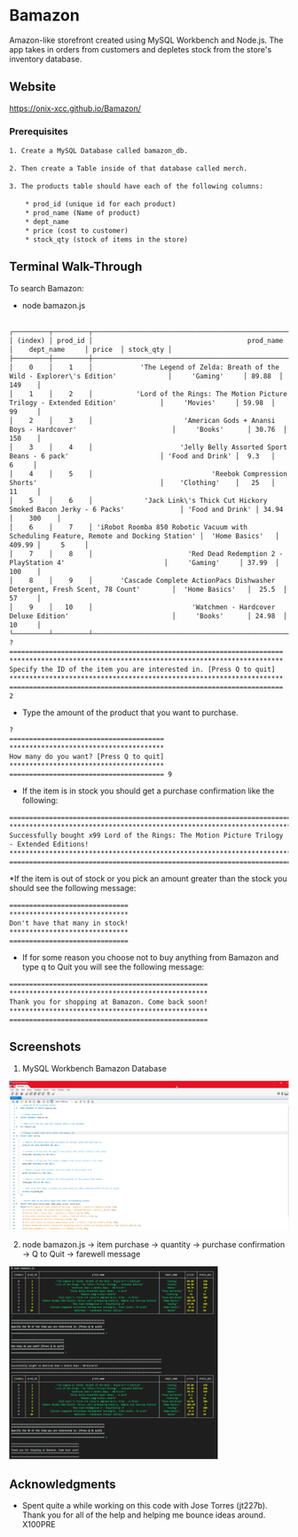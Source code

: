 # Bamazon
Amazon-like storefront created  using MySQL Workbench and Node.js. The app takes in orders from customers and depletes stock from the store's inventory database.


## Website
https://onix-xcc.github.io/Bamazon/

### Prerequisites 

```
1. Create a MySQL Database called bamazon_db.

2. Then create a Table inside of that database called merch.

3. The products table should have each of the following columns:

    * prod_id (unique id for each product)
    * prod_name (Name of product)
    * dept_name
    * price (cost to customer)
    * stock_qty (stock of items in the store)

```

## Terminal Walk-Through

To search Bamazon:

* node bamazon.js

```

┌─────────┬─────────┬────────────────────────────────────────────────────────────────────────────────────────┬──────────────────┬────────┬───────────┐
│ (index) │ prod_id │                                       prod_name                                        │    dept_name     │ price  │ stock_qty │
├─────────┼─────────┼────────────────────────────────────────────────────────────────────────────────────────┼──────────────────┼────────┼───────────┤
│    0    │    1    │            'The Legend of Zelda: Breath of the Wild - Explorer\'s Edition'             │     'Gaming'     │ 89.88  │    149    │
│    1    │    2    │           'Lord of the Rings: The Motion Picture Trilogy - Extended Edition'           │     'Movies'     │ 59.98  │    99     │
│    2    │    3    │                       'American Gods + Anansi Boys - Hardcover'                        │     'Books'      │ 30.76  │    150    │
│    3    │    4    │                      'Jelly Belly Assorted Sport Beans - 6 pack'                       │ 'Food and Drink' │  9.3   │     6     │
│    4    │    5    │                              'Reebok Compression Shorts'                               │    'Clothing'    │   25   │    11     │
│    5    │    6    │             'Jack Link\'s Thick Cut Hickory Smoked Bacon Jerky - 6 Packs'              │ 'Food and Drink' │ 34.94  │    300    │
│    6    │    7    │ 'iRobot Roomba 850 Robotic Vacuum with Scheduling Feature, Remote and Docking Station' │  'Home Basics'   │ 409.99 │     5     │
│    7    │    8    │                        'Red Dead Redemption 2 - PlayStation 4'                         │     'Gaming'     │ 37.99  │    100    │
│    8    │    9    │       'Cascade Complete ActionPacs Dishwasher Detergent, Fresh Scent, 78 Count'        │  'Home Basics'   │  25.5  │    57     │
│    9    │   10    │                         'Watchmen - Hardcover Deluxe Edition'                          │     'Books'      │ 24.98  │    10     │
└─────────┴─────────┴────────────────────────────────────────────────────────────────────────────────────────┴──────────────────┴────────┴───────────┘
?
=====================================================================
*********************************************************************
Specify the ID of the item you are interested in. [Press Q to quit]
*********************************************************************
===================================================================== 2

```
* Type the amount of the product that you want to purchase.

```
?
=======================================
***************************************
How many do you want? [Press Q to quit]
***************************************
======================================= 9
```
* If the item is in stock you should get a purchase confirmation like the following:

```
===============================================================================================================
***************************************************************************************************************
Successfully bought x99 Lord of the Rings: The Motion Picture Trilogy - Extended Editions!
***************************************************************************************************************
===============================================================================================================
```
*If the item is out of stock or you pick an amount greater than the stock you should see the following message:

```
==============================
******************************
Don't have that many in stock!
******************************
==============================
```

* If for some reason you choose not to buy anything from Bamazon and type q to Quit you will see the following message:

```
==================================================
**************************************************
Thank you for shopping at Bamazon. Come back soon!
**************************************************
==================================================
```

## Screenshots

1. MySQL Workbench Bamazon Database 
<img width="960" alt="mysql" src="assets/screenshots/bamazon-MySQL Workbench.png">

2. node bamazon.js -> item purchase -> quantity -> purchase confirmation -> Q to Quit -> farewell message
<img width="376" alt="Node" src="assets/screenshots/bamazon.js.png">



## Acknowledgments

* Spent quite a while working on this code with Jose Torres (jt227b). Thank you for all of the help and helping me bounce ideas around. X100PRE